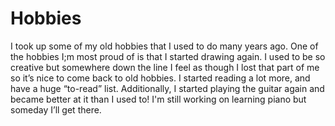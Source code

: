 # Hobbies
I took up some of my old hobbies that I used to do many years ago. One of the hobbies I;m most proud of is that I started drawing again. I used to be so creative but somewhere down the line I feel as though I lost that part of me so it’s nice to come back to old hobbies. I started reading a lot more, and have a huge “to-read” list. Additionally, I started playing the guitar again and became better at it than I used to! I'm still working on learning piano but someday I’ll get there.